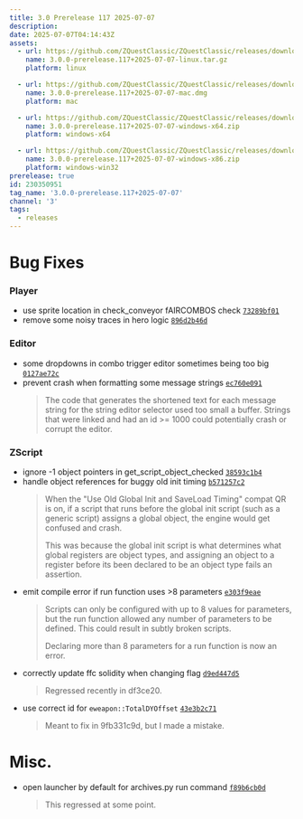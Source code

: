 ```yaml
---
title: 3.0 Prerelease 117 2025-07-07
description: 
date: 2025-07-07T04:14:43Z
assets: 
  - url: https://github.com/ZQuestClassic/ZQuestClassic/releases/download/3.0.0-prerelease.117%2B2025-07-07/3.0.0-prerelease.117%2B2025-07-07-linux.tar.gz
    name: 3.0.0-prerelease.117+2025-07-07-linux.tar.gz
    platform: linux

  - url: https://github.com/ZQuestClassic/ZQuestClassic/releases/download/3.0.0-prerelease.117%2B2025-07-07/3.0.0-prerelease.117%2B2025-07-07-mac.dmg
    name: 3.0.0-prerelease.117+2025-07-07-mac.dmg
    platform: mac

  - url: https://github.com/ZQuestClassic/ZQuestClassic/releases/download/3.0.0-prerelease.117%2B2025-07-07/3.0.0-prerelease.117%2B2025-07-07-windows-x64.zip
    name: 3.0.0-prerelease.117+2025-07-07-windows-x64.zip
    platform: windows-x64

  - url: https://github.com/ZQuestClassic/ZQuestClassic/releases/download/3.0.0-prerelease.117%2B2025-07-07/3.0.0-prerelease.117%2B2025-07-07-windows-x86.zip
    name: 3.0.0-prerelease.117+2025-07-07-windows-x86.zip
    platform: windows-win32
prerelease: true
id: 230350951
tag_name: '3.0.0-prerelease.117+2025-07-07'
channel: '3'
tags:
  - releases
---
```





# Bug Fixes

### Player

- use sprite location in check_conveyor fAIRCOMBOS check [`73289bf01`](https://github.com/ZQuestClassic/ZQuestClassic/commit/73289bf0152fd1b4542b145b3a10552283ad7172)
- remove some noisy traces in hero logic [`896d2b46d`](https://github.com/ZQuestClassic/ZQuestClassic/commit/896d2b46d93119f8450ceebfb55b81e420044bf2)

### Editor

- some dropdowns in combo trigger editor sometimes being too big [`0127ae72c`](https://github.com/ZQuestClassic/ZQuestClassic/commit/0127ae72c6cf042debe0ac0eca0edcadb7d9baf6)
- prevent crash when formatting some message strings [`ec760e091`](https://github.com/ZQuestClassic/ZQuestClassic/commit/ec760e091a3b1a02fd19e39d62e0599152c3d324)
   &nbsp;
   >The code that generates the shortened text for each message string for the string editor selector used too small a buffer. Strings that were linked and had an id >= 1000 could potentially crash or corrupt the editor. 
   >

### ZScript

- ignore -1 object pointers in get_script_object_checked [`38593c1b4`](https://github.com/ZQuestClassic/ZQuestClassic/commit/38593c1b4474522e6b0846836a4111d10a61b270)
- handle object references for buggy old init timing [`b571257c2`](https://github.com/ZQuestClassic/ZQuestClassic/commit/b571257c218e547897e51e5f1b5331acf3fdb0b5)
   &nbsp;
   >When the "Use Old Global Init and SaveLoad Timing" compat QR is on, if a script that runs before the global init script (such as a generic script) assigns a global object, the engine would get confused and crash.  
   >
   >This was because the global init script is what determines what global registers are object types, and assigning an object to a register before its been declared to be an object type fails an assertion. 
   >
- emit compile error if run function uses >8 parameters [`e303f9eae`](https://github.com/ZQuestClassic/ZQuestClassic/commit/e303f9eaefa47e4f515999acb9771d2236b3b342)
   &nbsp;
   >Scripts can only be configured with up to 8 values for parameters, but the run function allowed any number of parameters to be defined. This could result in subtly broken scripts.  
   >
   >Declaring more than 8 parameters for a run function is now an error. 
   >
- correctly update ffc solidity when changing flag [`d9ed447d5`](https://github.com/ZQuestClassic/ZQuestClassic/commit/d9ed447d57aea60d8914ec0ef695646df042a371)
   &nbsp;
   >Regressed recently in df3ce20. 
   >
- use correct id for `eweapon::TotalDYOffset` [`43e3b2c71`](https://github.com/ZQuestClassic/ZQuestClassic/commit/43e3b2c71c294f288dc9bd26c45bb0a06bef7f01)
   &nbsp;
   >Meant to fix in 9fb331c9d, but I made a mistake. 
   >

# Misc.

- open launcher by default for archives.py run command [`f89b6cb0d`](https://github.com/ZQuestClassic/ZQuestClassic/commit/f89b6cb0da66ef0b41f0ead02afa9eb655607807)
   &nbsp;
   >This regressed at some point. 
   >
